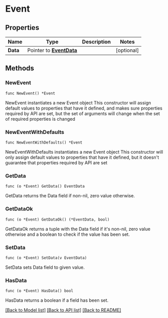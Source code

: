 # Event

## Properties

Name | Type | Description | Notes
------------ | ------------- | ------------- | -------------
**Data** | Pointer to [**EventData**](EventData.md) |  | [optional] 

## Methods

### NewEvent

`func NewEvent() *Event`

NewEvent instantiates a new Event object
This constructor will assign default values to properties that have it defined,
and makes sure properties required by API are set, but the set of arguments
will change when the set of required properties is changed

### NewEventWithDefaults

`func NewEventWithDefaults() *Event`

NewEventWithDefaults instantiates a new Event object
This constructor will only assign default values to properties that have it defined,
but it doesn't guarantee that properties required by API are set

### GetData

`func (o *Event) GetData() EventData`

GetData returns the Data field if non-nil, zero value otherwise.

### GetDataOk

`func (o *Event) GetDataOk() (*EventData, bool)`

GetDataOk returns a tuple with the Data field if it's non-nil, zero value otherwise
and a boolean to check if the value has been set.

### SetData

`func (o *Event) SetData(v EventData)`

SetData sets Data field to given value.

### HasData

`func (o *Event) HasData() bool`

HasData returns a boolean if a field has been set.


[[Back to Model list]](../README.md#documentation-for-models) [[Back to API list]](../README.md#documentation-for-api-endpoints) [[Back to README]](../README.md)


